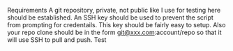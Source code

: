 Requirements
A git repository, private, not public like I use for testing here should be established. An SSH key should be used to prevent the script from prompting for credentails. This key should be fairly easy to setup. Also your repo clone should be in the form git@xxx.com:account/repo so that it will use SSH to pull and push.
Test